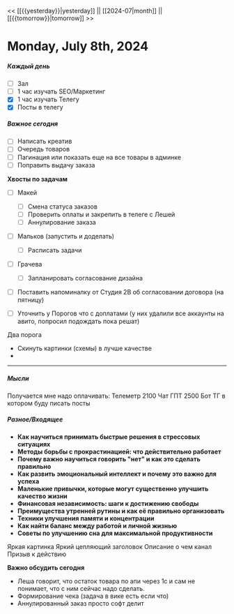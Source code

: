 << [[{{yesterday}}|yesterday]] || [[2024-07|month]] || [[{{tomorrow}}|tomorrow]] >>

# Monday, July 8th, 2024

##### Каждый день
- [ ] Зал
- [ ] 1 час изучать SEO/Маркетинг
- [x] 1 час изучать Телегу
- [x] Посты в телегу  
##### Важное сегодня
- [ ] Написать креатив
- [ ] Очередь товаров
- [ ] Пагинация или показать еще на все товары в админке
- [ ] Поправить выдачу заказа

**Хвосты по задачам**
- [ ] Макей
	- [ ] Смена статуса заказов
	- [ ] Проверить оплаты и закрепить в телеге с Лешей
	- [ ] Аннулирование заказа
- [ ] Мальков (запустить и доделать)
	- [ ] Расписать задачи
- [ ] Грачева
	- [ ] Запланировать согласование дизайна
- [ ] Поставить напоминалку от Студия 2В об согласовании договора (на пятницу)
- [ ] Уточнить у Порогов что с доплатами (у них удалили все аккаунты на авито, попросил подождать пока решат)
 


Два порога
- Скинуть картинки (схемы) в лучше качестве
- 
---

##### Мысли
Получается мне надо оплачивать:
Телеметр 2100
Чат ГПТ 2500
Бот ТГ в котором буду писать посты

##### Разное/Входящее
- **Как научиться принимать быстрые решения в стрессовых ситуациях**
- **Методы борьбы с прокрастинацией: что действительно работает**
- **Почему важно научиться говорить "нет" и как это сделать правильно**
- **Как развить эмоциональный интеллект и почему это важно для успеха**
- **Маленькие привычки, которые могут существенно улучшить качество жизни**
- **Финансовая независимость: шаги к достижению свободы**
- **Преимущества утренней рутины и как её правильно организовать**
- **Техники улучшения памяти и концентрации**
- **Как найти баланс между работой и личной жизнью**
- **Советы по улучшению сна для максимальной продуктивности**

Яркая картинка
Яркий цепляющий заголовок
Описание о чем канал
Призыв к действию

**Важно обсудить сегодня**

- Леша говорит, что остаток товара по апи через 1с и сам не понимает, что с ним сейчас надо сделать.
- Формирование чека (задача в вике есть если что)
- Аннулированный заказ просто софт делит